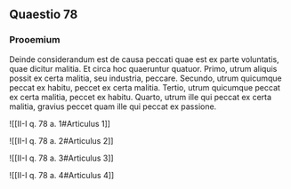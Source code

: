 ## Quaestio 78

### Prooemium

Deinde considerandum est de causa peccati quae est ex parte voluntatis, quae dicitur malitia. Et circa hoc quaeruntur quatuor. Primo, utrum aliquis possit ex certa malitia, seu industria, peccare. Secundo, utrum quicumque peccat ex habitu, peccet ex certa malitia. Tertio, utrum quicumque peccat ex certa malitia, peccet ex habitu. Quarto, utrum ille qui peccat ex certa malitia, gravius peccet quam ille qui peccat ex passione.

![[II-I q. 78 a. 1#Articulus 1]]

![[II-I q. 78 a. 2#Articulus 2]]

![[II-I q. 78 a. 3#Articulus 3]]

![[II-I q. 78 a. 4#Articulus 4]]


